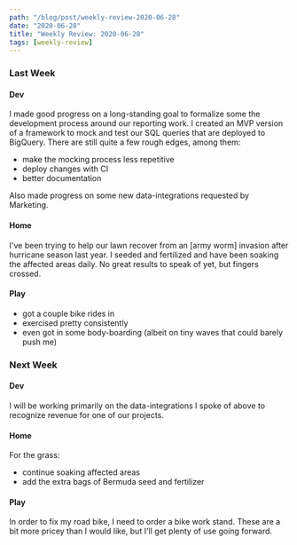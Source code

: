 ```yaml
---
path: "/blog/post/weekly-review-2020-06-28"
date: "2020-06-28"
title: "Weekly Review: 2020-06-28"
tags: [weekly-review]
---
```


### Last Week

#### Dev

I made good progress on a long-standing goal to formalize some the development process around our reporting work. I created an MVP version of a framework to mock and test our SQL queries that are deployed to BigQuery. There are still quite a few rough edges, among them:

- make the mocking process less repetitive
- deploy changes with CI
- better documentation

Also made progress on some new data-integrations requested by Marketing.

#### Home

I've been trying to help our lawn recover from an [army worm] invasion after hurricane season last year. I seeded and fertilized and have been soaking the affected areas daily. No great results to speak of yet, but fingers crossed.

#### Play

- got a couple bike rides in
- exercised pretty consistently
- even got in some body-boarding (albeit on tiny waves that could barely push me)

### Next Week

#### Dev

I will be working primarily on the data-integrations I spoke of above to recognize revenue for one of our projects.

#### Home

For the grass:
- continue soaking affected areas
- add the extra bags of Bermuda seed and fertilizer

#### Play

In order to fix my road bike, I need to order a bike work stand. These are a bit more pricey than I would like, but I'll get plenty of use going forward.
